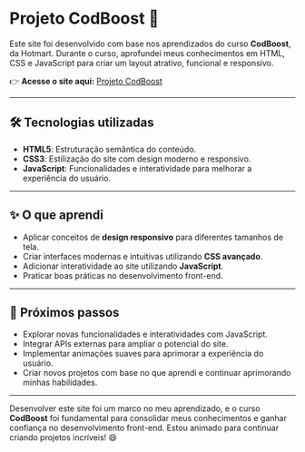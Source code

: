 # Projeto CodBoost 🚀

Este site foi desenvolvido com base nos aprendizados do curso **CodBoost**, da Hotmart. Durante o curso, aprofundei meus conhecimentos em HTML, CSS e JavaScript para criar um layout atrativo, funcional e responsivo.

👉 **Acesse o site aqui:** [Projeto CodBoost](https://delightful-haupia-e82a11.netlify.app/)

---

## 🛠 Tecnologias utilizadas
- **HTML5**: Estruturação semântica do conteúdo.
- **CSS3**: Estilização do site com design moderno e responsivo.
- **JavaScript**: Funcionalidades e interatividade para melhorar a experiência do usuário.

---

## ✨ O que aprendi
- Aplicar conceitos de **design responsivo** para diferentes tamanhos de tela.
- Criar interfaces modernas e intuitivas utilizando **CSS avançado**.
- Adicionar interatividade ao site utilizando **JavaScript**.
- Praticar boas práticas no desenvolvimento front-end.

---

## 🚀 Próximos passos
- Explorar novas funcionalidades e interatividades com JavaScript.
- Integrar APIs externas para ampliar o potencial do site.
- Implementar animações suaves para aprimorar a experiência do usuário.
- Criar novos projetos com base no que aprendi e continuar aprimorando minhas habilidades.

---

Desenvolver este site foi um marco no meu aprendizado, e o curso **CodBoost** foi fundamental para consolidar meus conhecimentos e ganhar confiança no desenvolvimento front-end. Estou animado para continuar criando projetos incríveis! 😄
